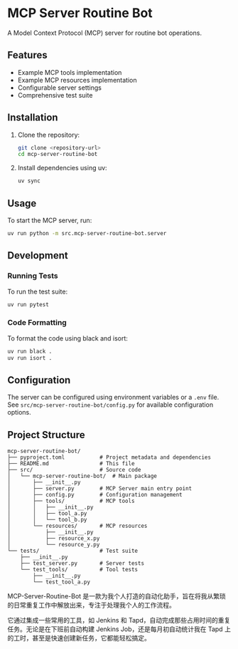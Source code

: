 # MCP Server Routine Bot

A Model Context Protocol (MCP) server for routine bot operations.

## Features

- Example MCP tools implementation
- Example MCP resources implementation
- Configurable server settings
- Comprehensive test suite

## Installation

1. Clone the repository:
   ```bash
   git clone <repository-url>
   cd mcp-server-routine-bot
   ```

2. Install dependencies using uv:
   ```bash
   uv sync
   ```

## Usage

To start the MCP server, run:
```bash
uv run python -m src.mcp-server-routine-bot.server
```

## Development

### Running Tests

To run the test suite:
```bash
uv run pytest
```

### Code Formatting

To format the code using black and isort:
```bash
uv run black .
uv run isort .
```

## Configuration

The server can be configured using environment variables or a `.env` file. See `src/mcp-server-routine-bot/config.py` for available configuration options.

## Project Structure

```
mcp-server-routine-bot/
├── pyproject.toml           # Project metadata and dependencies
├── README.md                # This file
├── src/                     # Source code
│   └── mcp-server-routine-bot/  # Main package
│       ├── __init__.py
│       ├── server.py        # MCP Server main entry point
│       ├── config.py        # Configuration management
│       ├── tools/           # MCP tools
│       │   ├── __init__.py
│       │   ├── tool_a.py
│       │   └── tool_b.py
│       └── resources/       # MCP resources
│           ├── __init__.py
│           ├── resource_x.py
│           └── resource_y.py
└── tests/                   # Test suite
    ├── __init__.py
    ├── test_server.py       # Server tests
    └── test_tools/          # Tool tests
        ├── __init__.py
        └── test_tool_a.py
```

MCP-Server-Routine-Bot 是一款为我个人打造的自动化助手，旨在将我从繁琐的日常重复工作中解放出来，专注于处理我个人的工作流程。

它通过集成一些常用的工具，如 Jenkins 和 Tapd，自动完成那些占用时间的重复任务。无论是在下班前自动构建 Jenkins Job，还是每月初自动统计我在 Tapd 上的工时，甚至是快速创建新任务，它都能轻松搞定。
